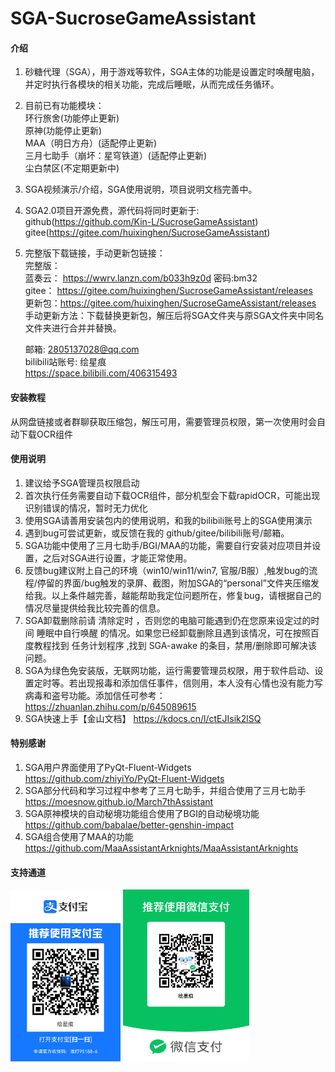 # SGA-SucroseGameAssistant

#### 介绍
1.  砂糖代理（SGA），用于游戏等软件，SGA主体的功能是设置定时唤醒电脑，并定时执行各模块的相关功能，完成后睡眠，从而完成任务循环。  
2.  目前已有功能模块：  
环行旅舍(功能停止更新)  
原神(功能停止更新)  
MAA（明日方舟）(适配停止更新)  
三月七助手（崩坏：星穹铁道）(适配停止更新)  
尘白禁区(不定期更新中)
3.  SGA视频演示/介绍，SGA使用说明，项目说明文档完善中。

4.  SGA2.0项目开源免费，源代码将同时更新于:  
github(https://github.com/Kin-L/SucroseGameAssistant)  
gitee(https://gitee.com/huixinghen/SucroseGameAssistant)  

5.  完整版下载链接，手动更新包链接：  
完整版：  
蓝奏云： https://wwrv.lanzn.com/b033h9z0d 密码:bm32  
gitee： https://gitee.com/huixinghen/SucroseGameAssistant/releases  
更新包：https://gitee.com/huixinghen/SucroseGameAssistant/releases  
手动更新方法：下载替换更新包，解压后将SGA文件夹与原SGA文件夹中同名文件夹进行合并并替换。  

    邮箱: 2805137028@qq.com  
    bilibili站账号: 绘星痕  
    https://space.bilibili.com/406315493  

#### 安装教程

从网盘链接或者群聊获取压缩包，解压可用，需要管理员权限，第一次使用时会自动下载OCR组件

#### 使用说明

1.  建议给予SGA管理员权限启动
2.  首次执行任务需要自动下载OCR组件，部分机型会下载rapidOCR，可能出现识别错误的情况，暂时无力优化
3.  使用SGA请善用安装包内的使用说明，和我的bilibili账号上的SGA使用演示
4.  遇到bug可尝试更新，或反馈在我的 github/gitee/bilibili账号/邮箱。
5.  SGA功能中使用了三月七助手/BGI/MAA的功能，需要自行安装对应项目并设置，之后对SGA进行设置，才能正常使用。
6.  反馈bug建议附上自己的环境（win10/win11/win7, 官服/B服）,触发bug的流程/停留的界面/bug触发的录屏、截图，附加SGA的“personal”文件夹压缩发给我。以上条件越完善，越能帮助我定位问题所在，修复bug，请根据自己的情况尽量提供给我比较完善的信息。
7.  SGA卸载删除前请 清除定时 ，否则您的电脑可能遇到仍在您原来设定过的时间 睡眠中自行唤醒 的情况。如果您已经卸载删除且遇到该情况，可在按照百度教程找到 任务计划程序 ,找到 SGA-awake 的条目，禁用/删除即可解决该问题。
8.  SGA为绿色免安装版，无联网功能，运行需要管理员权限，用于软件启动、设置定时等。若出现报毒和添加信任事件，信则用，本人没有心情也没有能力写病毒和盗号功能。添加信任可参考：https://zhuanlan.zhihu.com/p/645089615
9.  SGA快速上手【金山文档】 https://kdocs.cn/l/ctEJIsik2lSQ
#### 特别感谢

1.  SGA用户界面使用了PyQt-Fluent-Widgets  
https://github.com/zhiyiYo/PyQt-Fluent-Widgets
2.  SGA部分代码和学习过程中参考了三月七助手，并组合使用了三月七助手  
https://moesnow.github.io/March7thAssistant
3.  SGA原神模块的自动秘境功能组合使用了BGI的自动秘境功能  
https://github.com/babalae/better-genshin-impact
4.  SGA组合使用了MAA的功能  
https://github.com/MaaAssistantArknights/MaaAssistantArknights

#### 支持通道

<img src="assets/main_window/ui/back/alipay.png" width = 35%>
<img src="assets/main_window/ui/back/wechat.png" width = 40%>